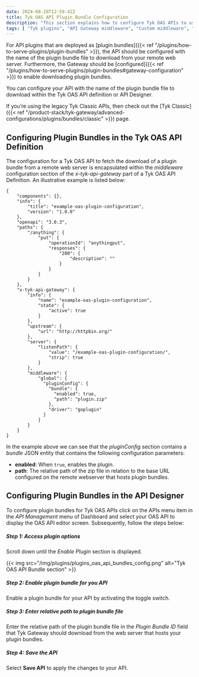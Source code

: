```yaml
---
date: 2024-08-20T12:59:42Z
title: Tyk OAS API Plugin Bundle Configuration
description: "This section explains how to configure Tyk OAS APIs to use plugin bundles"
tags: [ "Tyk plugins", "API Gateway middleware", "Custom middleware", "Custom API request", "Tyk OAS API" ]
---
```


For API plugins that are deployed as [plugin bundles]({{< ref "/plugins/how-to-serve-plugins/plugin-bundles" >}}), the API should be configured with the name of the plugin bundle file to download from your remote web server. Furthermore, the Gateway should be [configured]({{< ref "/plugins/how-to-serve-plugins/plugin-bundles#gateway-configuration" >}}) to enable downloading plugin bundles.

You can configure your API with the name of the plugin bundle file to download within the Tyk OAS API definition or API Designer.

If you’re using the legacy Tyk Classic APIs, then check out the [Tyk Classic]({{< ref "/product-stack/tyk-gateway/advanced-configurations/plugins/bundles/classic" >}}) page.

## Configuring Plugin Bundles in the Tyk OAS API Definition

The configuration for a Tyk OAS API to fetch the download of a plugin bundle from a remote web server is encapsulated within the *middleware* configuration section of the *x-tyk-api-gateway* part of a Tyk OAS API Definition. An illustrative example is listed below:

```json{hl_lines=["37-45"], linenos=true, linenostart=1}
{
    "components": {},
    "info": {
        "title": "example-oas-plugin-configuration",
        "version": "1.0.0"
    },
    "openapi": "3.0.3",
    "paths": {
        "/anything": {
            "put": {
                "operationId": "anythingput",
                "responses": {
                    "200": {
                        "description": ""
                    }
                }
            }
        }
    },
    "x-tyk-api-gateway": {
        "info": {
            "name": "example-oas-plugin-configuration",
            "state": {
                "active": true
            }
        },
        "upstream": {
            "url": "http://httpbin.org/"
        },
        "server": {
            "listenPath": {
                "value": "/example-oas-plugin-configuration/",
                "strip": true
            }
        },
        "middleware": {
            "global": {
              "pluginConfig": {
                "bundle": {
                  "enabled": true,
                  "path": "plugin.zip"
                },
                "driver": "goplugin"
              }
            } 
        }
    }
}
```

In the example above we can see that the *pluginConfig* section contains a *bundle* JSON entity that contains the following configuration parameters:

- **enabled**: When `true`, enables the plugin.
- **path**: The relative path of the zip file in relation to the base URL configured on the remote webserver that hosts plugin bundles.

## Configuring Plugin Bundles in the API Designer

To configure plugin bundles for Tyk OAS APIs click on the APIs menu item in the *API Management* menu of Dashboard and select your OAS API to display the OAS API editor screen. Subsequently, follow the steps below:

##### Step 1: Access plugin options

Scroll down until the *Enable Plugin* section is displayed.

{{< img src="/img/plugins/plugins_oas_api_bundles_config.png" alt="Tyk OAS API Bundle section" >}}

##### Step 2: Enable plugin bundle for you API

Enable a plugin bundle for your API by activating the toggle switch. 

##### Step 3: Enter relative path to plugin bundle file

Enter the relative path of the plugin bundle file in the *Plugin Bundle ID* field that Tyk Gateway should download from the web server that hosts your plugin bundles.

##### Step 4: Save the API

Select **Save API** to apply the changes to your API.